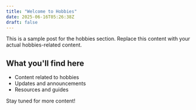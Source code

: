 ```yaml
---
title: "Welcome to Hobbies"
date: 2025-06-16T05:26:38Z
draft: false
---
```


This is a sample post for the hobbies section. Replace this content with your actual hobbies-related content.

## What you'll find here

- Content related to hobbies
- Updates and announcements
- Resources and guides

Stay tuned for more content!
